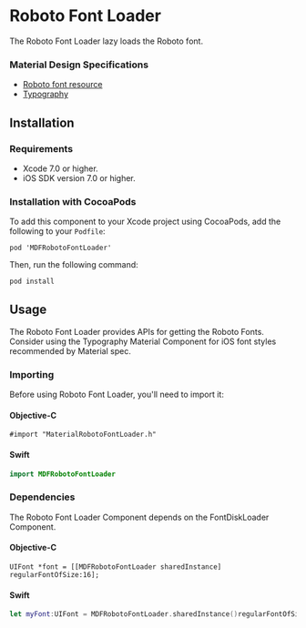 # Roboto Font Loader

The Roboto Font Loader lazy loads the Roboto font.

### Material Design Specifications

<ul class="icon-list">
  <li class="icon-link">
    <a href="https://www.google.com/design/spec/resources/roboto-noto-fonts.html">
      Roboto font resource
    </a>
  </li>
  <li class="icon-link">
    <a href="https://www.google.com/design/spec/typography.html">
      Typography
    </a>
  </li>
</ul>

## Installation

### Requirements

- Xcode 7.0 or higher.
- iOS SDK version 7.0 or higher.

### Installation with CocoaPods

To add this component to your Xcode project using CocoaPods, add the following to your `Podfile`:

```
pod 'MDFRobotoFontLoader'
```

Then, run the following command:

~~~ bash
pod install
~~~

## Usage

The Roboto Font Loader provides APIs for getting the Roboto Fonts. Consider using the
Typography Material Component for iOS font styles recommended by Material spec.

### Importing

Before using Roboto Font Loader, you'll need to import it:

<!--<div class="material-code-render" markdown="1">-->
#### Objective-C

~~~ objc
#import "MaterialRobotoFontLoader.h"
~~~

#### Swift
~~~ swift
import MDFRobotoFontLoader
~~~
<!--</div>-->

### Dependencies

The Roboto Font Loader Component depends on the FontDiskLoader Component.

<!--<div class="material-code-render" markdown="1">-->
#### Objective-C
~~~ objc
UIFont *font = [[MDFRobotoFontLoader sharedInstance] regularFontOfSize:16];
~~~

#### Swift
~~~ swift
let myFont:UIFont = MDFRobotoFontLoader.sharedInstance()regularFontOfSize(16)
~~~
<!--</div>-->
